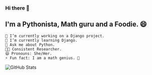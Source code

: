 ### Hi there 👋

## I'm a Pythonista, Math guru and a Foodie. 😄
    🔭 I’m currently working on a Django project.
    🌱 I’m currently learning Django.
    💬 Ask me about Python.
    👩‍💻 Consistent Researcher.
    😄 Pronouns: She/Her.
    ⚡ Fun fact: I am a math genius. 🤫
    
![GitHub Stats](https://github-readme-stats.vercel.app/api?username=Binita72&theme=radical)
